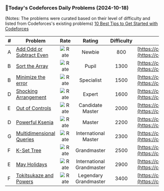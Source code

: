 ### 🌟Today's Codeforces Daily Problems (2024-10-18)
(Notes: The problems were curated based on their level of difficulty and listed from Codeforces's existing problems)
[10 Best Tips to Get Started with Codeforces](https://github.com/ika9810/Codeforces-Daily-Problems/blob/main/10%20Best%20Tips%20to%20Get%20Started%20with%20Codeforces.md)

| # | Problem | Rate| Rating | Difficulty | Contest |
|---| ----- | :--------: | :----------: | :----------: | ---------- |
|A|[Add Odd or Subtract Even](https://codeforces.com/contest/1311/problem/A)|![Rate](https://img.shields.io/badge/Newbie-800-lightgrey)|Newbie|800|[https://codeforces.com/contest/1311](https://codeforces.com/contest/1311)|
|B|[Sort the Array](https://codeforces.com/contest/451/problem/B)|![Rate](https://img.shields.io/badge/Pupil-1300-brightgreen)|Pupil|1300|[https://codeforces.com/contest/451](https://codeforces.com/contest/451)|
|B|[Minimize the error](https://codeforces.com/contest/960/problem/B)|![Rate](https://img.shields.io/badge/Specialist-1500-9cf)|Specialist|1500|[https://codeforces.com/contest/960](https://codeforces.com/contest/960)|
|D|[Shocking Arrangement](https://codeforces.com/contest/1798/problem/D)|![Rate](https://img.shields.io/badge/Expert-1600-blue)|Expert|1600|[https://codeforces.com/contest/1798](https://codeforces.com/contest/1798)|
|E|[Out of Controls](https://codeforces.com/contest/656/problem/E)|![Rate](https://img.shields.io/badge/Candidate%20Master-2000-blueviolet)|Candidate Master|2000|[https://codeforces.com/contest/656](https://codeforces.com/contest/656)|
|D|[Powerful Ksenia](https://codeforces.com/contest/1438/problem/D)|![Rate](https://img.shields.io/badge/Master-2200-orange)|Master|2200|[https://codeforces.com/contest/1438](https://codeforces.com/contest/1438)|
|G|[Multidimensional Queries](https://codeforces.com/contest/1093/problem/G)|![Rate](https://img.shields.io/badge/International%20Master-2300-orange)|International Master|2300|[https://codeforces.com/contest/1093](https://codeforces.com/contest/1093)|
|F|[K-Set Tree](https://codeforces.com/contest/1691/problem/F)|![Rate](https://img.shields.io/badge/Grandmaster-2500-red)|Grandmaster|2500|[https://codeforces.com/contest/1691](https://codeforces.com/contest/1691)|
|E|[May Holidays](https://codeforces.com/contest/925/problem/E)|![Rate](https://img.shields.io/badge/International%20Grandmaster-2900-red)|International Grandmaster|2900|[https://codeforces.com/contest/925](https://codeforces.com/contest/925)|
|F|[Tokitsukaze and Powers](https://codeforces.com/contest/1190/problem/F)|![Rate](https://img.shields.io/badge/Legendary%20Grandmaster-3400-red)|Legendary Grandmaster|3400|[https://codeforces.com/contest/1190](https://codeforces.com/contest/1190)|
